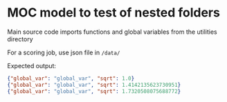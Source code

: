 # MOC model to test of nested folders

Main source code imports functions and global variables from the utilities directory

For a scoring job, use json file in `/data/`

Expected output: 

```json
{"global_var": "global_var", "sqrt": 1.0}
{"global_var": "global_var", "sqrt": 1.4142135623730951}
{"global_var": "global_var", "sqrt": 1.7320508075688772}
```

